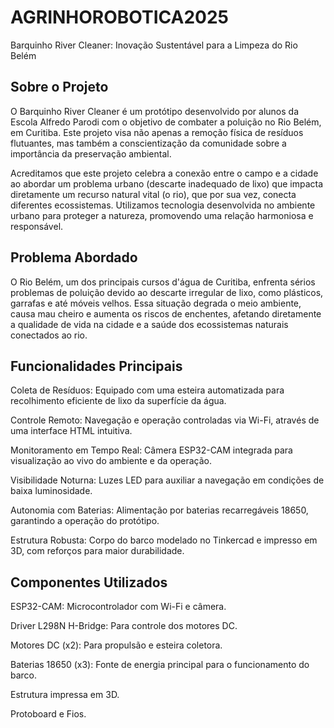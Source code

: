 # AGRINHOROBOTICA2025

Barquinho River Cleaner: Inovação Sustentável para a Limpeza do Rio Belém

## Sobre o Projeto
O Barquinho River Cleaner é um protótipo desenvolvido por alunos da Escola Alfredo Parodi com o objetivo de combater a poluição no Rio Belém, em Curitiba. Este projeto visa não apenas a remoção física de resíduos flutuantes, mas também a conscientização da comunidade sobre a importância da preservação ambiental.

Acreditamos que este projeto celebra a conexão entre o campo e a cidade ao abordar um problema urbano (descarte inadequado de lixo) que impacta diretamente um recurso natural vital (o rio), que por sua vez, conecta diferentes ecossistemas. Utilizamos tecnologia desenvolvida no ambiente urbano para proteger a natureza, promovendo uma relação harmoniosa e responsável.

## Problema Abordado
O Rio Belém, um dos principais cursos d'água de Curitiba, enfrenta sérios problemas de poluição devido ao descarte irregular de lixo, como plásticos, garrafas e até móveis velhos. Essa situação degrada o meio ambiente, causa mau cheiro e aumenta os riscos de enchentes, afetando diretamente a qualidade de vida na cidade e a saúde dos ecossistemas naturais conectados ao rio.

## Funcionalidades Principais
Coleta de Resíduos: Equipado com uma esteira automatizada para recolhimento eficiente de lixo da superfície da água.

Controle Remoto: Navegação e operação controladas via Wi-Fi, através de uma interface HTML intuitiva.

Monitoramento em Tempo Real: Câmera ESP32-CAM integrada para visualização ao vivo do ambiente e da operação.

Visibilidade Noturna: Luzes LED para auxiliar a navegação em condições de baixa luminosidade.

Autonomia com Baterias: Alimentação por baterias recarregáveis 18650, garantindo a operação do protótipo.

Estrutura Robusta: Corpo do barco modelado no Tinkercad e impresso em 3D, com reforços para maior durabilidade.

## Componentes Utilizados
ESP32-CAM: Microcontrolador com Wi-Fi e câmera.

Driver L298N H-Bridge: Para controle dos motores DC.

Motores DC (x2): Para propulsão e esteira coletora.

Baterias 18650 (x3): Fonte de energia principal para o funcionamento do barco.

Estrutura impressa em 3D.

Protoboard e Fios.
